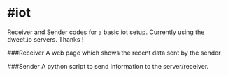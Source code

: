 #iot
===

Receiver and Sender codes for a basic iot setup.
Currently using the dweet.io servers. Thanks !

###Receiver
A web page which shows the recent data sent by the sender

###Sender
A python script to send information to the server/receiver.